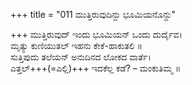 +++
title = "011 ಮುತ್ತಿರುವುದಿನ್ದು ಭೂಮಿಯನೊನ್ದು"

+++
ಮುತ್ತಿರುವುದ್ ಇಂದು ಭೂಮಿಯನ್ ಒಂದು ದುರ್ದೈವ।  
ಮೃತ್ಯು ಕುಣಿಯುತಲ್ ಇಹನು ಕೇಕೆ-ಹಾಕುತಲಿ ॥  
ಸುತ್ತಿಪುದು ತಲೆಯನ್ ಅನುದಿನದ ಲೋಕದ ವಾರ್ತೆ।  
ಎತ್ತಲ್+++(=ಎಲ್ಲಿ)+++ ಇದಕೆಲ್ಲ ಕಡೆ? – ಮಂಕುತಿಮ್ಮ ॥
